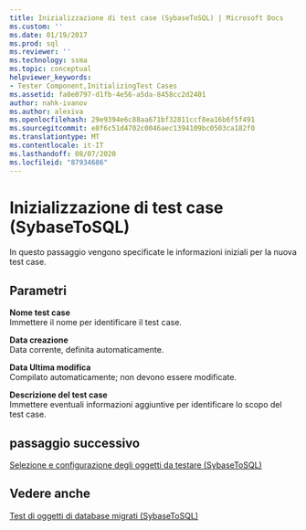 ```yaml
---
title: Inizializzazione di test case (SybaseToSQL) | Microsoft Docs
ms.custom: ''
ms.date: 01/19/2017
ms.prod: sql
ms.reviewer: ''
ms.technology: ssma
ms.topic: conceptual
helpviewer_keywords:
- Tester Component,InitializingTest Cases
ms.assetid: fa0e0797-d1fb-4e56-a5da-8458cc2d2401
author: nahk-ivanov
ms.author: alexiva
ms.openlocfilehash: 29e9394e6c88aa671bf32811ccf8ea16b6f5f491
ms.sourcegitcommit: e8f6c51d4702c0046aec1394109bc0503ca182f0
ms.translationtype: MT
ms.contentlocale: it-IT
ms.lasthandoff: 08/07/2020
ms.locfileid: "87934686"
---
```

# <a name="initializing-test-cases-sybasetosql"></a>Inizializzazione di test case (SybaseToSQL)
In questo passaggio vengono specificate le informazioni iniziali per la nuova test case.  
  
## <a name="parameters"></a>Parametri  
**Nome test case**  
Immettere il nome per identificare il test case.  
  
**Data creazione**  
Data corrente, definita automaticamente.  
  
**Data Ultima modifica**  
Compilato automaticamente; non devono essere modificate.  
  
**Descrizione del test case**  
Immettere eventuali informazioni aggiuntive per identificare lo scopo del test case.  
  
## <a name="next-step"></a>passaggio successivo  
[Selezione e configurazione degli oggetti da testare &#40;SybaseToSQL&#41;](../../ssma/sybase/selecting-and-configuring-objects-to-test-sybasetosql.md)  
  
## <a name="see-also"></a>Vedere anche  
[Test di oggetti di database migrati &#40;SybaseToSQL&#41;](../../ssma/sybase/testing-migrated-database-objects-sybasetosql.md)  
  
